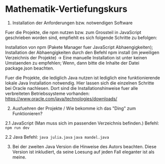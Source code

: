 # Mathematik-Vertiefungskurs

1. Installation der Anforderungen bzw. notwendigen Software

Fuer die Projekte, die npm nutzen bzw. zum Grossteil in JavaScript geschrieben worden sind, empfiehlt es sich folgende Schritte zu befolgen:

Installation von npm (Pakete Manager fuer JavaScript Abhaengigkeiten);
Installation der Abhaengigkeiten durch den Befehl npm install (im jeweiligen Verzeichnis der Projekte)
-> Eine manuelle Installation ist unter keinen Umstaenden zu empfehlen; Wenn, dann bitte die Inhalte der Datei package.json beachten.

Fuer die Projekte, die lediglich Java nutzen ist lediglich eine funktionierende lokale Java Installation notwendig.
Hier lassen sich die einzelnen Schritte bei Oracle nachlesen. Dort sind die Installationshinweise fuer alle verbreiteten Betriebssysteme vorhanden:
https://www.oracle.com/java/technologies/downloads/

2. Ausfuehren der Projekte / Wie bekomme ich das "Ding" zum Funktionieren?

2.1 JavaScript
(Man muss sich im passenden Verzeichnis befinden.)
Befehl:
`npm run dev`

2.2 Java
Befehl:
`java julia.java`
`java mandel.java`

3. Bei der zweiten Java Version die Hinweise des Autors beachten.
   Diese Version ist inkludiert, da seine Loesung auf jeden Fall eleganter ist als meine.
